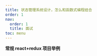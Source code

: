 ```yaml
---
title: 状态管理系统设计，怎么和函数式编程结合
order: 1
nav:
  order: 1
  title: 面试
toc: menu
---
```


**常规 react+redux 项目举例**
